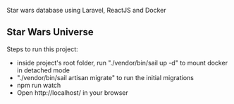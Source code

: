Star wars database using Laravel, ReactJS and Docker

## Star Wars Universe

Steps to run this project:

- inside project's root folder, run "./vendor/bin/sail up -d" to mount docker in detached mode
- "./vendor/bin/sail artisan migrate" to run the initial migrations
- npm run watch
- Open http://localhost/ in your browser

